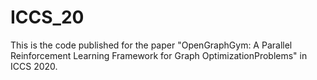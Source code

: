 # ICCS_20

This is the code published for the paper "OpenGraphGym: A Parallel Reinforcement Learning Framework for Graph OptimizationProblems" in ICCS 2020. 
